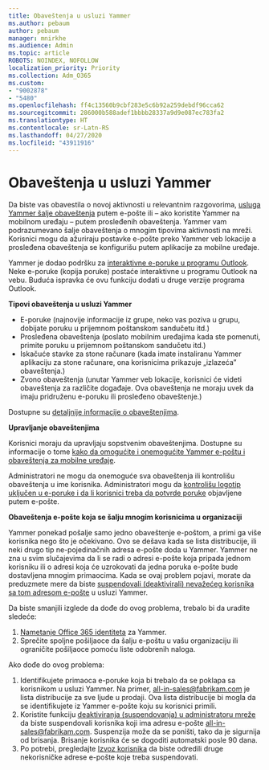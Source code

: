 ```yaml
---
title: Obaveštenja u usluzi Yammer
ms.author: pebaum
author: pebaum
manager: mnirkhe
ms.audience: Admin
ms.topic: article
ROBOTS: NOINDEX, NOFOLLOW
localization_priority: Priority
ms.collection: Adm_O365
ms.custom:
- "9002878"
- "5480"
ms.openlocfilehash: ff4c13560b9cbf283e5c6b92a259debdf96cca62
ms.sourcegitcommit: 286000b588adef1bbbb28337a9d9e087ec783fa2
ms.translationtype: HT
ms.contentlocale: sr-Latn-RS
ms.lasthandoff: 04/27/2020
ms.locfileid: "43911916"
---
```

# <a name="notifications-in-yammer"></a>Obaveštenja u usluzi Yammer

Da biste vas obavestila o novoj aktivnosti u relevantnim razgovorima, [usluga Yammer šalje obaveštenja](https://support.microsoft.com/en-gb/office/enable-or-disable-yammer-email-and-phone-notifications-93e530e0-189f-4768-8f28-7683d48cc996) putem e-pošte ili – ako koristite Yammer na mobilnom uređaju – putem prosleđenih obaveštenja. Yammer vam podrazumevano šalje obaveštenja o mnogim tipovima aktivnosti na mreži. Korisnici mogu da ažuriraju postavke e-pošte preko Yammer veb lokacije a prosleđena obaveštenja se konfigurišu putem aplikacije za mobilne uređaje. 

Yammer je dodao podršku za [interaktivne e-poruke u programu Outlook](https://techcommunity.microsoft.com/t5/outlook-blog/interactive-yammer-emails-in-outlook-on-the-web-are-here/ba-p/1209420). Neke e-poruke (kopija poruke) postaće interaktivne u programu Outlook na vebu. Buduća ispravka će ovu funkciju dodati u druge verzije programa Outlook.

**Tipovi obaveštenja u usluzi Yammer**

- E-poruke (najnovije informacije iz grupe, neko vas poziva u grupu, dobijate poruku u prijemnom poštanskom sandučetu itd.)
- Prosleđena obaveštenja (poslato mobilnim uređajima kada ste pomenuti, primite poruku u prijemnom poštanskom sandučetu itd.)
- Iskačuće stavke za stone računare (kada imate instaliranu Yammer aplikaciju za stone računare, ona korisnicima prikazuje „izlazeća” obaveštenja.)
- Zvono obaveštenja (unutar Yammer veb lokacije, korisnici će videti obaveštenja za različite događaje. Ova obaveštenja ne moraju uvek da imaju pridruženu e-poruku ili prosleđeno obaveštenje.)

Dostupne su [detaljnije informacije o obaveštenjima](https://support.microsoft.com/en-gb/office/enable-or-disable-yammer-email-and-phone-notifications-93e530e0-189f-4768-8f28-7683d48cc996).

**Upravljanje obaveštenjima**

Korisnici moraju da upravljaju sopstvenim obaveštenjima. Dostupne su informacije o tome [kako da omogućite i onemogućite Yammer e-poštu i obaveštenja za mobilne uređaje](https://support.microsoft.com/en-gb/office/enable-or-disable-yammer-email-and-phone-notifications-93e530e0-189f-4768-8f28-7683d48cc996). 

Administratori ne mogu da onemoguće sva obaveštenja ili kontrolišu obaveštenja u ime korisnika. Administratori mogu da [kontrolišu logotip uključen u e-poruke i da li korisnici treba da potvrde poruke](https://docs.microsoft.com/yammer/configure-your-yammer-network/configure-email-and-yammer) objavljene putem e-pošte.

**Obaveštenja e-pošte koja se šalju mnogim korisnicima u organizaciji**

Yammer ponekad pošalje samo jedno obaveštenje e-poštom, a primi ga više korisnika nego što je očekivano. Ovo se dešava kada se lista distribucije, ili neki drugo tip ne-pojedinačnih adresa e-pošte doda u Yammer. Yammer ne zna u svim slučajevima da li se radi o adresi e-pošte koja pripada jednom korisniku ili o adresi koja će uzrokovati da jedna poruka e-pošte bude dostavljena mnogim primaocima. Kada se ovaj problem pojavi, morate da preduzmete mere da biste [suspendovali (deaktivirali) nevažećeg korisnika sa tom adresom e-pošte](https://docs.microsoft.com/yammer/manage-yammer-users/add-block-or-remove-users#remove-users) u usluzi Yammer. 

Da biste smanjili izglede da dođe do ovog problema, trebalo bi da uradite sledeće:

1. [Nametanje Office 365 identiteta](https://docs.microsoft.com/yammer/configure-your-yammer-network/enforce-office-365-identity) za Yammer.
2. Sprečite spoljne pošiljaoce da šalju e-poštu u vašu organizaciju ili ograničite pošiljaoce pomoću liste odobrenih naloga.

Ako dođe do ovog problema:

1. Identifikujete primaoca e-poruke koja bi trebalo da se poklapa sa korisnikom u usluzi Yammer. Na primer, all-in-sales@fabrikam.com je lista distribucije za sve ljude u prodaji. Ova lista distribucije bi mogla da se identifikujete iz Yammer e-pošte koju su korisnici primili.
2. Koristite funkciju [deaktiviranja (suspendovanja) u administratoru mreže](https://docs.microsoft.com/yammer/manage-yammer-users/add-block-or-remove-users#remove-users) da biste suspendovali korisnika koji ima adresu e-pošte all-in-sales@fabrikam.com. Suspenzija može da se poništi, tako da je sigurnija od brisanja. Brisanje korisnika će se dogoditi automatski posle 90 dana.
3. Po potrebi, pregledajte [Izvoz korisnika](https://docs.microsoft.com/yammer/manage-security-and-compliance/export-yammer-enterprise-data#ExportUsers) da biste odredili druge nekorisničke adrese e-pošte koje treba suspendovati.
